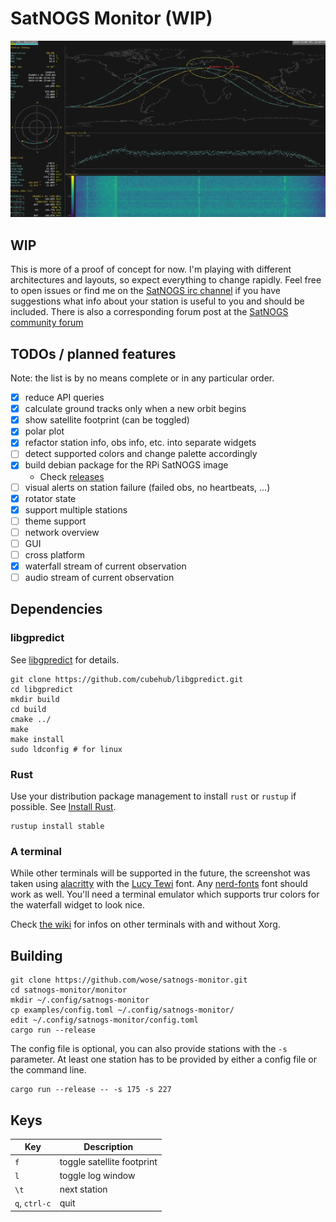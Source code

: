 # SatNOGS Monitor (WIP)

![Screenshot](/doc/screen.png)

## WIP

This is more of a proof of concept for now. I'm playing with different
architectures and layouts, so expect everything to change rapidly. Feel free to
open issues or find me on the [SatNOGS irc
channel](https://satnogs.org/contact/) if you have suggestions what info about
your station is useful to you and should be included. There is also a
corresponding forum post at the [SatNOGS community
forum](https://community.libre.space/t/satnogs-station-monitor/2802)

## TODOs / planned features

Note: the list is by no means complete or in any particular order.

- [X] reduce API queries
- [X] calculate ground tracks only when a new orbit begins
- [X] show satellite footprint (can be toggled)
- [X] polar plot
- [X] refactor station info, obs info, etc. into separate widgets
- [ ] detect supported colors and change palette accordingly
- [X] build debian package for the RPi SatNOGS image
  - Check [releases](https://github.com/wose/satnogs-monitor/releases)
- [ ] visual alerts on station failure (failed obs, no heartbeats, ...)
- [X] rotator state
- [X] support multiple stations
- [ ] theme support
- [ ] network overview
- [ ] GUI
- [ ] cross platform
- [X] waterfall stream of current observation
- [ ] audio stream of current observation

## Dependencies

### libgpredict

See [libgpredict](https://github.com/cubehub/libgpredict) for details.

```
git clone https://github.com/cubehub/libgpredict.git
cd libgpredict
mkdir build
cd build
cmake ../
make
make install
sudo ldconfig # for linux
```

### Rust

Use your distribution package management to install `rust` or `rustup` if
possible. See [Install Rust](https://www.rust-lang.org/en-US/install.html).

```
rustup install stable
```

### A terminal

While other terminals will be supported in the future, the screenshot was taken
using [alacritty](https://github.com/jwilm/alacritty) with the [Lucy
Tewi](https://github.com/lucy/tewi-font) font. Any
[nerd-fonts](https://github.com/ryanoasis/nerd-fonts) font should work as well.
You'll need a terminal emulator which supports trur colors for the waterfall
widget to look nice.


Check [the wiki](https://github.com/wose/satnogs-monitor/wiki) for infos on
other terminals with and without Xorg.

## Building

```
git clone https://github.com/wose/satnogs-monitor.git
cd satnogs-monitor/monitor
mkdir ~/.config/satnogs-monitor
cp examples/config.toml ~/.config/satnogs-monitor/
edit ~/.config/satnogs-monitor/config.toml
cargo run --release
```

The config file is optional, you can also provide stations with the `-s`
parameter. At least one station has to be provided by either a config file or
the command line.

```
cargo run --release -- -s 175 -s 227
```

## Keys

Key            | Description
---------------|------------
`f` | toggle satellite footprint
`l` | toggle log window
`\t` | next station
`q`, `ctrl-c` | quit


